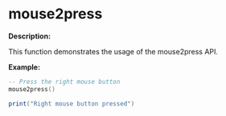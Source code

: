 # mouse2press

**Description:**

This function demonstrates the usage of the mouse2press API.

**Example:**

```lua
-- Press the right mouse button
mouse2press()

print("Right mouse button pressed")
```
